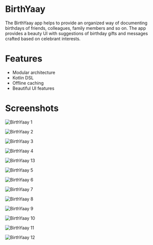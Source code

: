 # BirthYaay

The BirthYaay app helps to provide an organized way of documenting birthdays of friends, colleagues, family members and so on. The app provides a beauty UI with suggestions of birthday gifts and messages crafted based on celebrant interests.

# Features
  * Modular architecture
  * Kotlin DSL
  * Offline caching
  * Beautiful UI features

# Screenshots

![BirthYaay 1](https://user-images.githubusercontent.com/51708924/140653847-bf909dcb-61b1-4985-9aea-e6fe48984d0c.jpeg)

![BirthYaay 2](https://user-images.githubusercontent.com/51708924/140653846-d8ed00ed-6426-462c-a1d2-e3b66faf7e58.jpeg)

![BirthYaay 3](https://user-images.githubusercontent.com/51708924/140653843-f4a6bb2d-855a-4421-ad26-40fa20230286.jpeg)

![BirthYaay 4](https://user-images.githubusercontent.com/51708924/140653842-92356abd-c7b0-4813-ba26-45c0180629e4.jpeg)

![BirthYaay 13](https://user-images.githubusercontent.com/51708924/140654960-3aafd697-6a01-4609-b218-6e109c8dc661.jpeg)

![BirthYaay 5](https://user-images.githubusercontent.com/51708924/140653841-f8089496-6c6b-4f2b-aef8-dc9fc96963e2.jpeg)

![BirthYaay 6](https://user-images.githubusercontent.com/51708924/140653840-63e12e9d-69b1-4cb2-a900-9476badb1ec3.jpeg)

![BirthYaay 7](https://user-images.githubusercontent.com/51708924/140653837-7fea0dbc-84ca-41e3-9b44-481c95b7a22b.jpeg)

![BirthYaay 8](https://user-images.githubusercontent.com/51708924/140653836-774bbafe-5bb3-4335-b236-81ee887b6918.jpeg)

![BirthYaay 9](https://user-images.githubusercontent.com/51708924/140653835-b022c044-6753-4429-8175-c8f968b635a0.jpeg)

![BirthYaay 10](https://user-images.githubusercontent.com/51708924/140653834-7f5e414e-6bf0-48aa-a4be-c66ccff44e67.jpeg)

![BirthYaay 11](https://user-images.githubusercontent.com/51708924/140653832-b2f1ec6d-4de1-4ed6-a21c-b91ae3d7692e.jpeg)

![BirthYaay 12](https://user-images.githubusercontent.com/51708924/140653989-0050519a-91f4-4358-b3cd-ca4bc4387cb5.jpeg)







